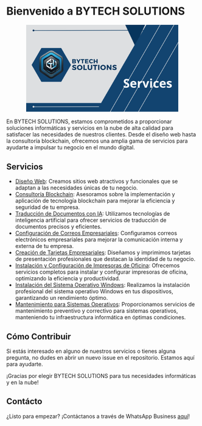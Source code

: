 # Bienvenido a BYTECH SOLUTIONS


<p align="center">
<img src="./services.png" width="400" alt="puppy-raffle">
<br/>


En BYTECH SOLUTIONS, estamos comprometidos a proporcionar soluciones informáticas y servicios en la nube de alta calidad para satisfacer las necesidades de nuestros clientes. Desde el diseño web hasta la consultoría blockchain, ofrecemos una amplia gama de servicios para ayudarte a impulsar tu negocio en el mundo digital.

## Servicios

- [Diseño Web](https://github.com/Bytech-Solutions/services/issues/1): Creamos sitios web atractivos y funcionales que se adaptan a las necesidades únicas de tu negocio.
- [Consultoría Blockchain](https://github.com/Bytech-Solutions/services/issues/2): Asesoramos sobre la implementación y aplicación de tecnología blockchain para mejorar la eficiencia y seguridad de tu empresa.
- [Traducción de Documentos con IA](https://github.com/Bytech-Solutions/services/issues/3): Utilizamos tecnologías de inteligencia artificial para ofrecer servicios de traducción de documentos precisos y eficientes.
- [Configuración de Correos Empresariales](https://github.com/Bytech-Solutions/services/issues/4): Configuramos correos electrónicos empresariales para mejorar la comunicación interna y externa de tu empresa.
- [Creación de Tarjetas Empresariales](https://github.com/Bytech-Solutions/services/issues/5): Diseñamos y imprimimos tarjetas de presentación profesionales que destacan la identidad de tu negocio.
- [Instalación y Configuración de Impresoras de Oficina](https://github.com/Bytech-Solutions/services/issues/7): Ofrecemos servicios completos para instalar y configurar impresoras de oficina, optimizando la eficiencia y productividad.
- [Instalación del Sistema Operativo Windows](https://github.com/Bytech-Solutions/services/issues/8): Realizamos la instalación profesional del sistema operativo Windows en tus dispositivos, garantizando un rendimiento óptimo.
- [Mantenimiento para Sistemas Operativos](https://github.com/Bytech-Solutions/services/issues/9): Proporcionamos servicios de mantenimiento preventivo y correctivo para sistemas operativos, manteniendo tu infraestructura informática en óptimas condiciones.


## Cómo Contribuir

Si estás interesado en alguno de nuestros servicios o tienes alguna pregunta, no dudes en abrir un nuevo issue en el repositorio. Estamos aquí para ayudarte.

¡Gracias por elegir BYTECH SOLUTIONS para tus necesidades informáticas y en la nube!

## Contácto
¿Listo para empezar? ¡Contáctanos a través de WhatsApp Business [aquí](https://wa.me/message/WOCDKWY4LK4EN1)!


